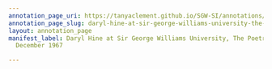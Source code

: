```yaml
---
annotation_page_uri: https://tanyaclement.github.io/SGW-SI/annotations/daryl-hine-at-sir-george-williams-university-the-poetry-series-1-december-1967-canvas-1-margaret-atwood.json
annotation_page_slug: daryl-hine-at-sir-george-williams-university-the-poetry-series-1-december-1967-canvas-1-margaret-atwood
layout: annotation_page
manifest_label: Daryl Hine at Sir George Williams University, The Poetry Series, 1
  December 1967

---
```

